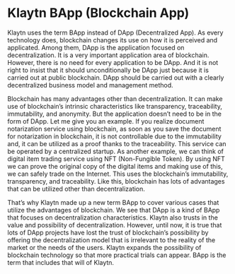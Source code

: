 # Klaytn BApp (Blockchain App)
Klaytn uses the term BApp instead of DApp (Decentralized App). As every technology does, blockchain changes its use on how it is perceived and applicated. Among them, DApp is the application focused on decentralization. It is a very important application area of blockchain. However, there is no need for every application to be DApp. And it is not right to insist that it should unconditionally be DApp just because it is carried out at public blockchain. DApp should be carried out with a clearly decentralized business model and management method.

Blockchain has many advantages other than decentralization. It can make use of blockchain’s intrinsic characteristics like transparency, traceability, immutability, and anonymity. But the application doesn’t need to be in the form of DApp. Let me give you an example. If you realize document notarization service using blockchain, as soon as you save the document for notarization in blockchain, it is not controllable due to the immutability and, it can be utilized as a proof thanks to the traceability. This service can be operated by a centralized startup. As another example, we can think of digital item trading service using NFT (Non-Fungible Token). By using NFT we can prove the original copy of the digital items and making use of this, we can safely trade on the Internet. This uses the blockchain’s immutability, transparency, and traceability. Like this, blockchain has lots of advantages that can be utilized other than decentralization.

That’s why Klaytn made up a new term BApp to cover various cases that utilize the advantages of blockchain. We see that DApp is a kind of BApp that focuses on decentralization characteristics. Klaytn also trusts in the value and possibility of decentralization. However, until now, it is true that lots of DApp projects have lost the trust of blockchain’s possibility by offering the decentralization model that is irrelevant to the reality of the market or the needs of the users. Klaytn expands the possibility of blockchain technology so that more practical trials can appear. BApp is the term that includes that will of Klaytn.
